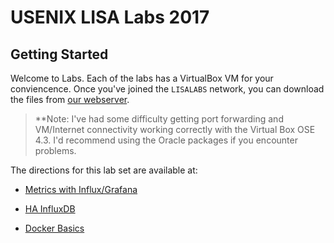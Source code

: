 # USENIX LISA Labs 2017
## Getting Started
Welcome to Labs. Each of the labs has a VirtualBox VM for your conviencence. Once you've joined the `LISALABS` network, you can download the files from [our webserver](http://service.lisalabs/virtualbox/).

>**Note: I've had some difficulty getting port forwarding and VM/Internet connectivity working correctly with the Virtual Box OSE 4.3. I'd recommend using the Oracle packages if you encounter problems.

The directions for this lab set are available at:

- [Metrics with Influx/Grafana](https://github.com/ultramathman/lisalabs17/blob/master/influxdb_grafana.md)

- [HA InfluxDB](https://github.com/ultramathman/lisalabs17/blob/master/influxdb_ha.md)

- [Docker Basics](https://github.com/ultramathman/lisalabs17/blob/master/docker.md)




